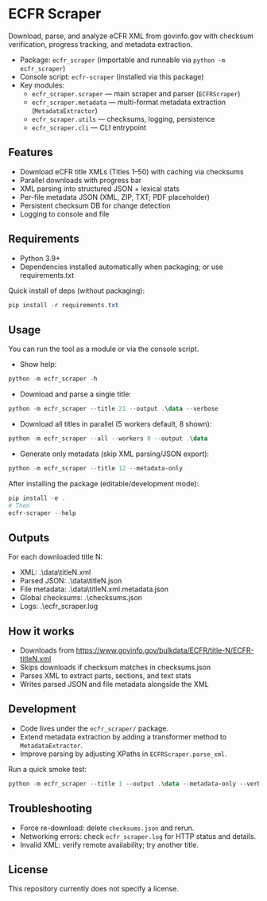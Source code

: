 # ECFR Scraper

Download, parse, and analyze eCFR XML from govinfo.gov with checksum verification, progress tracking, and metadata extraction.

- Package: `ecfr_scraper` (importable and runnable via `python -m ecfr_scraper`)
- Console script: `ecfr-scraper` (installed via this package)
- Key modules:
  - `ecfr_scraper.scraper` — main scraper and parser (`ECFRScraper`)
  - `ecfr_scraper.metadata` — multi-format metadata extraction (`MetadataExtractor`)
  - `ecfr_scraper.utils` — checksums, logging, persistence
  - `ecfr_scraper.cli` — CLI entrypoint

## Features

- Download eCFR title XMLs (Titles 1–50) with caching via checksums
- Parallel downloads with progress bar
- XML parsing into structured JSON + lexical stats
- Per-file metadata JSON (XML, ZIP, TXT; PDF placeholder)
- Persistent checksum DB for change detection
- Logging to console and file

## Requirements

- Python 3.9+
- Dependencies installed automatically when packaging; or use requirements.txt

Quick install of deps (without packaging):

```powershell
pip install -r requirements.txt
```

## Usage

You can run the tool as a module or via the console script.

- Show help:

```powershell
python -m ecfr_scraper -h
```

- Download and parse a single title:

```powershell
python -m ecfr_scraper --title 21 --output .\data --verbose
```

- Download all titles in parallel (5 workers default, 8 shown):

```powershell
python -m ecfr_scraper --all --workers 8 --output .\data
```

- Generate only metadata (skip XML parsing/JSON export):

```powershell
python -m ecfr_scraper --title 12 --metadata-only
```

After installing the package (editable/development mode):

```powershell
pip install -e .
# Then
ecfr-scraper --help
```

## Outputs

For each downloaded title N:

- XML: .\data\titleN.xml
- Parsed JSON: .\data\titleN.json
- File metadata: .\data\titleN.xml.metadata.json
- Global checksums: .\checksums.json
- Logs: .\ecfr_scraper.log

## How it works

- Downloads from <https://www.govinfo.gov/bulkdata/ECFR/title-N/ECFR-titleN.xml>
- Skips downloads if checksum matches in checksums.json
- Parses XML to extract parts, sections, and text stats
- Writes parsed JSON and file metadata alongside the XML

## Development

- Code lives under the `ecfr_scraper/` package.
- Extend metadata extraction by adding a transformer method to `MetadataExtractor`.
- Improve parsing by adjusting XPaths in `ECFRScraper.parse_xml`.

Run a quick smoke test:

```powershell
python -m ecfr_scraper --title 1 --output .\data --metadata-only --verbose
```

## Troubleshooting

- Force re-download: delete `checksums.json` and rerun.
- Networking errors: check `ecfr_scraper.log` for HTTP status and details.
- Invalid XML: verify remote availability; try another title.

## License

This repository currently does not specify a license.
